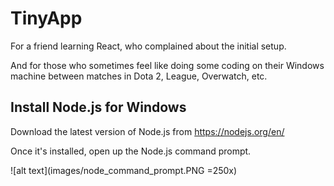 # TinyApp
For a friend learning React, who complained about the initial setup.

And for those who sometimes feel like doing some coding on their Windows machine
between matches in Dota 2, League, Overwatch, etc.

## Install Node.js for Windows
Download the latest version of Node.js from https://nodejs.org/en/

Once it's installed, open up the Node.js command prompt.

![alt text](images/node_command_prompt.PNG =250x)

